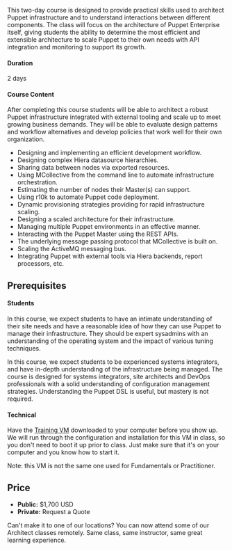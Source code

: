 This two-day course is designed to provide practical skills used to architect Puppet infrastructure and to understand interactions between different components. The class will focus on the architecture of Puppet Enterprise itself, giving students the ability to determine the most efficient and extensible architecture to scale Puppet to their own needs with API integration and monitoring to support its growth.

#### Duration
2 days

#### Course Content
After completing this course students will be able to architect a robust Puppet infrastructure integrated with external tooling and scale up to meet growing business demands. They will be able to evaluate design patterns and workflow alternatives and develop policies that work well for their own organization.

* Designing and implementing an efficient development workflow.
* Designing complex Hiera datasource hierarchies.
* Sharing data between nodes via exported resources.
* Using MCollective from the command line to automate infrastructure orchestration.
* Estimating the number of nodes their Master(s) can support.
* Using r10k to automate Puppet code deployment.
* Dynamic provisioning strategies providing for rapid infrastructure scaling.
* Designing a scaled architecture for their infrastructure.
* Managing multiple Puppet environments in an effective manner.
* Interacting with the Puppet Master using the REST APIs.
* The underlying message passing protocol that MCollective is built on.
* Scaling the ActiveMQ messaging bus.
* Integrating Puppet with external tools via Hiera backends, report processors, etc.

## Prerequisites
#### Students
In this course, we expect students to have an intimate understanding of their site needs and have a reasonable idea of how they can use Puppet to manage their infrastructure. They should be expert sysadmins with an understanding of the operating system and the impact of various tuning techniques.

In this course, we expect students to be experienced systems
integrators, and have in-depth understanding of the infrastructure
being managed. The course is designed for systems integrators, site
architects and DevOps professionals with a solid understanding of
configuration management strategies. Understanding the Puppet DSL is
useful, but mastery is not required.

#### Technical
Have the [Training VM](http://downloads.puppetlabs.com/training/puppet-training.ova "") downloaded to your computer before you show up. We will run through the configuration and installation for this VM in class, so you don't need to boot it up prior to class. Just make sure that it's on your computer and you know how to start it.

Note: this VM is not the same one used for Fundamentals or Practitioner.

## Price
* **Public:** $1,700 USD
* **Private:** Request a Quote

Can't make it to one of our locations? You can now attend some of our Architect classes remotely. Same class, same instructor, same great learning experience.